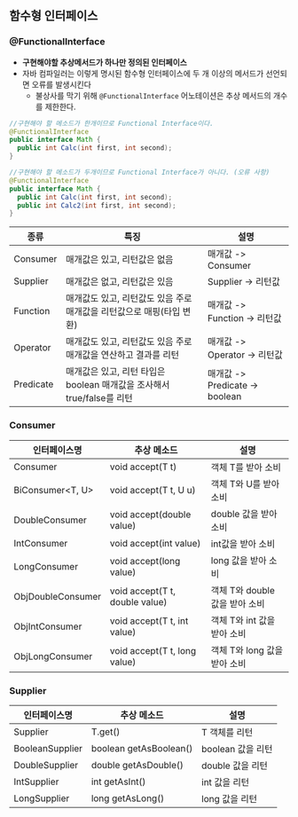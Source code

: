 ## 함수형 인터페이스

### @FunctionalInterface

- **구현해야할 추상메서드가 하나만 정의된 인터페이스**
- 자바 컴파일러는 이렇게 명시된 함수형 인터페이스에 두 개 이상의 메서드가 선언되면 오류를 발생시킨다
  - 불상사를 막기 위해 `@FunctionalInterface` 어노테이션은 추상 메서드의 개수를 제한한다.

```java
//구현해야 할 메소드가 한개이므로 Functional Interface이다.
@FunctionalInterface
public interface Math {
  public int Calc(int first, int second);
}

//구현해야 할 메소드가 두개이므로 Functional Interface가 아니다. (오류 사항)
@FunctionalInterface
public interface Math {
  public int Calc(int first, int second);
  public int Calc2(int first, int second);
}
```



| 종류      | 특징                                                         | 설명                           |
| --------- | ------------------------------------------------------------ | ------------------------------ |
| Consumer  | 매개값은 있고, 리턴값은 없음                                 | 매개값 -> Consumer             |
| Supplier  | 매개값은 없고, 리턴값은 있음                                 | Supplier -> 리턴값             |
| Function  | 매개값도 있고, 리턴값도 있음 주로 매개값을 리턴값으로 매핑(타입 변환) | 매개값 -> Function -> 리턴값   |
| Operator  | 매개값도 있고, 리턴값도 있음 주로 매개값을 연산하고 결과를 리턴 | 매개값 -> Operator -> 리턴값   |
| Predicate | 매개값은 있고, 리턴 타입은 boolean 매개값을 조사해서 true/false를 리턴 | 매개값 -> Predicate -> boolean |



### Consumer

| 인터페이스명      | 추상 메소드                    | 설명                           |
| ----------------- | ------------------------------ | ------------------------------ |
| Consumer          | void accept(T t)               | 객체 T를 받아 소비             |
| BiConsumer<T, U>  | void accept(T t, U u)          | 객체 T와 U를 받아 소비         |
| DoubleConsumer    | void accept(double value)      | double 값을 받아 소비          |
| IntConsumer       | void accept(int value)         | int값을 받아 소비              |
| LongConsumer      | void accept(long value)        | long 값을 받아 소비            |
| ObjDoubleConsumer | void accept(T t, double value) | 객체 T와 double 값을 받아 소비 |
| ObjIntConsumer    | void accept(T t, int value)    | 객체 T와 int 값을 받아 소비    |
| ObjLongConsumer   | void accept(T t, long value)   | 객체 T와 long 값을 받아 소비   |



### Supplier

| 인터페이스명    | 추상 메소드            | 설명              |
| --------------- | ---------------------- | ----------------- |
| Supplier        | T.get()                | T 객체를 리턴     |
| BooleanSupplier | boolean getAsBoolean() | boolean 값을 리턴 |
| DoubleSupplier  | double getAsDouble()   | double 값을 리턴  |
| IntSupplier     | int getAsInt()         | int 값을 리턴     |
| LongSupplier    | long getAsLong()       | long 값을 리턴    |